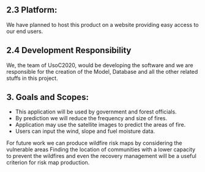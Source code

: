 
##    2.3 Platform:

We have planned to host this product on a website providing easy access to our end users.

##    2.4 Development Responsibility

We, the team of UsoC2020, would be developing the software and we are responsible for the creation of the Model, Database and all the other related stuffs in this project.

## 3. Goals and Scopes:

  * This application will be used by government and forest officials.
  * By prediction we will reduce the frequency and size of fires.
  * Application may use the satellite images to predict the areas of fire.
  * Users can input the wind, slope and fuel moisture data.

For future work we can produce wildfire risk maps by considering the vulnerable areas Finding the location of communities with a lower capacity to prevent the wildfires and even the recovery management will be a useful criterion for risk map production. 

